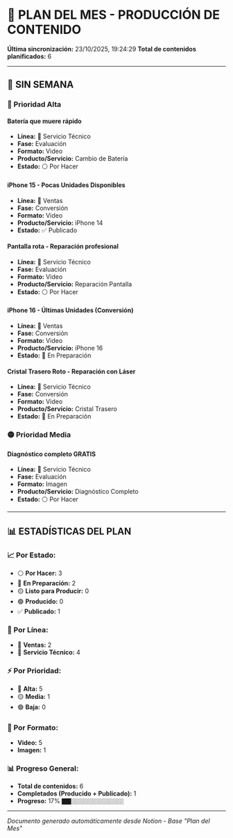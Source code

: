 # 📅 PLAN DEL MES - PRODUCCIÓN DE CONTENIDO

**Última sincronización:** 23/10/2025, 19:24:29
**Total de contenidos planificados:** 6

---

## 📆 SIN SEMANA

### 🔴 Prioridad Alta

#### Batería que muere rápido
- **Línea:** 🔧 Servicio Técnico
- **Fase:** Evaluación
- **Formato:** Video
- **Producto/Servicio:** Cambio de Batería
- **Estado:** ⚪ Por Hacer

#### iPhone 15 - Pocas Unidades Disponibles
- **Línea:** 🛒 Ventas
- **Fase:** Conversión
- **Formato:** Video
- **Producto/Servicio:** iPhone 14
- **Estado:** ✅ Publicado

#### Pantalla rota - Reparación profesional
- **Línea:** 🔧 Servicio Técnico
- **Fase:** Evaluación
- **Formato:** Video
- **Producto/Servicio:** Reparación Pantalla
- **Estado:** ⚪ Por Hacer

#### iPhone 16 - Últimas Unidades (Conversión)
- **Línea:** 🛒 Ventas
- **Fase:** Conversión
- **Formato:** Video
- **Producto/Servicio:** iPhone 16
- **Estado:** 🔵 En Preparación

#### Cristal Trasero Roto - Reparación con Láser
- **Línea:** 🔧 Servicio Técnico
- **Fase:** Conversión
- **Formato:** Video
- **Producto/Servicio:** Cristal Trasero
- **Estado:** 🔵 En Preparación


### 🟡 Prioridad Media

#### Diagnóstico completo GRATIS
- **Línea:** 🔧 Servicio Técnico
- **Fase:** Evaluación
- **Formato:** Imagen
- **Producto/Servicio:** Diagnóstico Completo
- **Estado:** ⚪ Por Hacer


---

## 📊 ESTADÍSTICAS DEL PLAN

### 📈 Por Estado:
- ⚪ **Por Hacer:** 3
- 🔵 **En Preparación:** 2
- 🟡 **Listo para Producir:** 0
- 🟢 **Producido:** 0
- ✅ **Publicado:** 1

### 🎯 Por Línea:
- 🛒 **Ventas:** 2
- 🔧 **Servicio Técnico:** 4

### ⚡ Por Prioridad:
- 🔴 **Alta:** 5
- 🟡 **Media:** 1
- 🟢 **Baja:** 0

### 📱 Por Formato:
- **Video:** 5
- **Imagen:** 1

### 📊 Progreso General:
- **Total de contenidos:** 6
- **Completados (Producido + Publicado):** 1
- **Progreso:** 17% `███░░░░░░░░░░░░░░░░░`

---
*Documento generado automáticamente desde Notion - Base "Plan del Mes"*